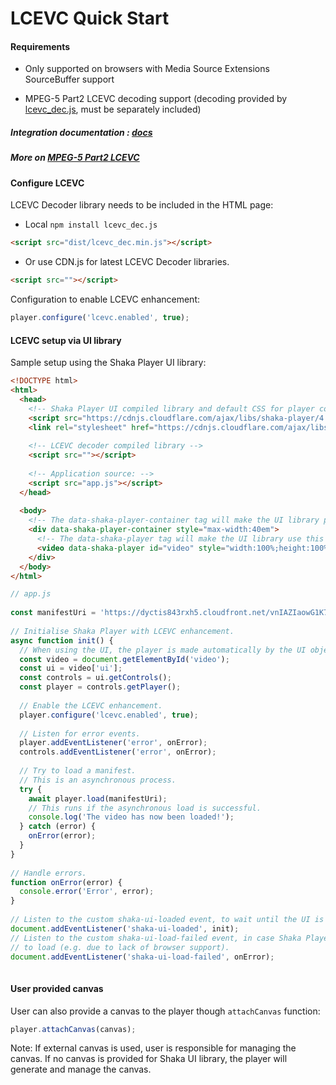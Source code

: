 # LCEVC Quick Start 
 
#### Requirements 
 
 - Only supported on browsers with Media Source Extensions SourceBuffer support 
 
 - MPEG-5 Part2 LCEVC decoding support (decoding provided by [lcevc_dec.js][], 
 must be separately included) 
 
##### Integration documentation : [docs](../design/lcevc-integration.md) 
 
##### More on [MPEG-5 Part2 LCEVC][] 
 
[lcevc_dec.js]: https://www.npmjs.com/package/lcevc_dil.js 
[MPEG-5 Part2 LCEVC]: https://www.lcevc.org 
 
#### Configure LCEVC 
 
LCEVC Decoder library needs to be included in the HTML page: 
 
- Local `npm install lcevc_dec.js` 
```html 
<script src="dist/lcevc_dec.min.js"></script> 
``` 
- Or use CDN.js for latest LCEVC Decoder libraries. 
```html 
<script src=""></script> 
``` 
 
Configuration to enable LCEVC enhancement: 
```js 
player.configure('lcevc.enabled', true); 
``` 
 
#### LCEVC setup via UI library 
 
Sample setup using the Shaka Player UI library:  
 
```html 
<!DOCTYPE html> 
<html> 
  <head> 
    <!-- Shaka Player UI compiled library and default CSS for player controls: --> 
    <script src="https://cdnjs.cloudflare.com/ajax/libs/shaka-player/4.3.5/shaka-player.ui.debug.min.js"></script> 
    <link rel="stylesheet" href="https://cdnjs.cloudflare.com/ajax/libs/shaka-player/4.3.5/controls.css" /> 
 
    <!-- LCEVC decoder compiled library --> 
    <script src=""></script> 
 
    <!-- Application source: --> 
    <script src="app.js"></script> 
  </head> 
 
  <body> 
    <!-- The data-shaka-player-container tag will make the UI library place the controls in this div. --> 
    <div data-shaka-player-container style="max-width:40em"> 
      <!-- The data-shaka-player tag will make the UI library use this video element. --> 
      <video data-shaka-player id="video" style="width:100%;height:100%"></video> 
    </div> 
  </body> 
</html> 
``` 
 
```js 
// app.js 
 
const manifestUri = 'https://dyctis843rxh5.cloudfront.net/vnIAZIaowG1K7qOt/master.m3u8'; 
 
// Initialise Shaka Player with LCEVC enhancement. 
async function init() { 
  // When using the UI, the player is made automatically by the UI object. 
  const video = document.getElementById('video'); 
  const ui = video['ui']; 
  const controls = ui.getControls(); 
  const player = controls.getPlayer(); 
 
  // Enable the LCEVC enhancement. 
  player.configure('lcevc.enabled', true); 
 
  // Listen for error events. 
  player.addEventListener('error', onError); 
  controls.addEventListener('error', onError); 
 
  // Try to load a manifest. 
  // This is an asynchronous process. 
  try { 
    await player.load(manifestUri); 
    // This runs if the asynchronous load is successful. 
    console.log('The video has now been loaded!'); 
  } catch (error) { 
    onError(error); 
  } 
} 
 
// Handle errors. 
function onError(error) { 
  console.error('Error', error); 
} 
 
// Listen to the custom shaka-ui-loaded event, to wait until the UI is loaded. 
document.addEventListener('shaka-ui-loaded', init); 
// Listen to the custom shaka-ui-load-failed event, in case Shaka Player fails 
// to load (e.g. due to lack of browser support). 
document.addEventListener('shaka-ui-load-failed', onError); 
 
``` 
 
#### User provided canvas 
 
User can also provide a canvas to the player though `attachCanvas` function: 
 
```js 
player.attachCanvas(canvas); 
``` 
 
Note: If external canvas is used, user is responsible for managing 
the canvas. If no canvas is provided for Shaka UI library, the player 
will generate and manage the canvas. 
